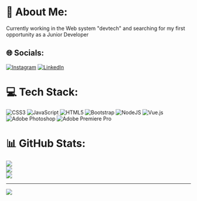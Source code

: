 # 💫 About Me:
Currently working in the Web system "devtech" and searching for my first opportunity as a Junior Developer


## 🌐 Socials:
[![Instagram](https://img.shields.io/badge/Instagram-%23E4405F.svg?logo=Instagram&logoColor=white)](https://instagram.com/victorbulbarelli) [![LinkedIn](https://img.shields.io/badge/LinkedIn-%230077B5.svg?logo=linkedin&logoColor=white)](https://linkedin.com/in/victorbulbarelli) 

# 💻 Tech Stack:
![CSS3](https://img.shields.io/badge/css3-%231572B6.svg?style=for-the-badge&logo=css3&logoColor=white) ![JavaScript](https://img.shields.io/badge/javascript-%23323330.svg?style=for-the-badge&logo=javascript&logoColor=%23F7DF1E) ![HTML5](https://img.shields.io/badge/html5-%23E34F26.svg?style=for-the-badge&logo=html5&logoColor=white) ![Bootstrap](https://img.shields.io/badge/bootstrap-%23563D7C.svg?style=for-the-badge&logo=bootstrap&logoColor=white) ![NodeJS](https://img.shields.io/badge/node.js-6DA55F?style=for-the-badge&logo=node.js&logoColor=white) ![Vue.js](https://img.shields.io/badge/vuejs-%2335495e.svg?style=for-the-badge&logo=vuedotjs&logoColor=%234FC08D) ![Adobe Photoshop](https://img.shields.io/badge/adobephotoshop-%2331A8FF.svg?style=for-the-badge&logo=adobephotoshop&logoColor=white) ![Adobe Premiere Pro](https://img.shields.io/badge/Adobe%20Premiere%20Pro-9999FF.svg?style=for-the-badge&logo=Adobe%20Premiere%20Pro&logoColor=white)
# 📊 GitHub Stats:
![](https://github-readme-stats.vercel.app/api?username=vickbulba&theme=radical&hide_border=false&include_all_commits=true&count_private=true)<br/>
![](https://github-readme-streak-stats.herokuapp.com/?user=vickbulba&theme=radical&hide_border=false)<br/>
![](https://github-readme-stats.vercel.app/api/top-langs/?username=vickbulba&theme=radical&hide_border=false&include_all_commits=true&count_private=true&layout=compact)

---
[![](https://visitcount.itsvg.in/api?id=vickbulba&icon=0&color=0)](https://visitcount.itsvg.in)

<!-- Proudly created with GPRM ( https://gprm.itsvg.in ) -->
